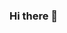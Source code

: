 ### Hi there 👋

<!--
**ChristmasBear/ChristmasBear** is a ✨ _special_ ✨ repository because its `README.md` (this file) appears on your GitHub profile.

You are free to use my plugins and code for commercial use and personal use. Feel free to email me at christmas.bearmc@gmail.com for any questions or what you are planning to do with it. Love to hear that my code is being beneficial to people :D
---!>
